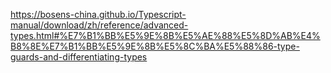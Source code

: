 https://bosens-china.github.io/Typescript-manual/download/zh/reference/advanced-types.html#%E7%B1%BB%E5%9E%8B%E5%AE%88%E5%8D%AB%E4%B8%8E%E7%B1%BB%E5%9E%8B%E5%8C%BA%E5%88%86-type-guards-and-differentiating-types

